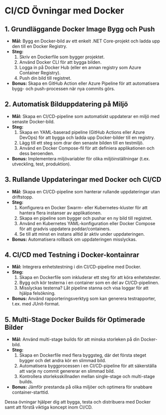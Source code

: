 # CI/CD Övningar med Docker

## 1. Grundläggande Docker Image Bygg och Push
- **Mål:** Bygg en Docker-bild av ett enkelt .NET Core-projekt och ladda upp den till en Docker Registry.
- **Steg:**
  1. Skriv en Dockerfile som bygger projektet.
  2. Använd Docker CLI för att bygga bilden.
  3. Logga in på Docker Hub (eller en annan registry som Azure Container Registry).
  4. Push din bild till registret.
- **Bonus:** Skapa en GitHub Action eller Azure Pipeline för att automatisera bygg- och push-processen när nya commits görs.

## 2. Automatisk Bilduppdatering på Miljö
- **Mål:** Skapa en CI/CD-pipeline som automatiskt uppdaterar en miljö med senaste Docker-bild.
- **Steg:**
  1. Skapa en YAML-baserad pipeline (GitHub Actions eller Azure DevOps) för att bygga och ladda upp Docker-bilder till en registry.
  2. Lägg till ett steg som drar den senaste bilden till en testmiljö.
  3. Använd en Docker Compose-fil för att definiera applikationen och dess beroenden.
- **Bonus:** Implementera miljövariabler för olika miljöinställningar (t.ex. utveckling, test, produktion).

## 3. Rullande Uppdateringar med Docker och CI/CD
- **Mål:** Skapa en CI/CD-pipeline som hanterar rullande uppdateringar utan driftstopp.
- **Steg:**
  1. Konfigurera en Docker Swarm- eller Kubernetes-kluster för att hantera flera instanser av applikationen.
  2. Skapa en pipeline som bygger och pushar en ny bild till registret.
  3. Använd en Kubernetes YAML-konfiguration eller Docker Compose för att gradvis uppdatera poddar/containers.
  4. Se till att minst en instans alltid är aktiv under uppdateringen.
- **Bonus:** Automatisera rollback om uppdateringen misslyckas.

## 4. CI/CD med Testning i Docker-kontainrar
- **Mål:** Integrera enhetstestning i din CI/CD-pipeline med Docker.
- **Steg:**
  1. Skapa en Dockerfile som inkluderar ett steg för att köra enhetstester.
  2. Bygg och kör testerna i en container som en del av CI/CD-pipelinen.
  3. Misslyckas testerna? Låt pipeline stanna och visa loggar för att hjälpa felsökning.
- **Bonus:** Använd rapporteringsverktyg som kan generera testrapporter, t.ex. med JUnit-format.

## 5. Multi-Stage Docker Builds för Optimerade Bilder
- **Mål:** Använd multi-stage builds för att minska storleken på din Docker-bild.
- **Steg:**
  1. Skapa en Dockerfile med flera byggsteg, där det första steget bygger och det andra kör en slimmad bild.
  2. Automatisera byggprocessen i en CI/CD-pipeline för att säkerställa att varje ny commit genererar en slimmad bild.
  3. Kontrollera storleksskillnaden mellan single-stage och multi-stage builds.
- **Bonus:** Jämför prestanda på olika miljöer och optimera för snabbare container-starttid.

Dessa övningar hjälper dig att bygga, testa och distribuera med Docker samt att förstå viktiga koncept inom CI/CD.
